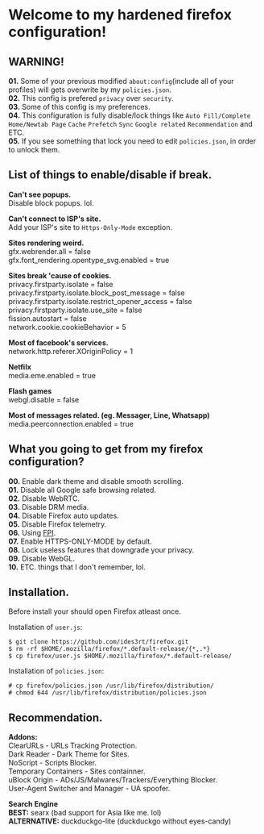 # Welcome to my hardened firefox configuration!

## WARNING!
**01.** Some of your previous modified `about:config`(include all of your profiles) will gets overwrite by my `policies.json`.\
**02.** This config is prefered `privacy` over `security`.\
**03.** Some of this config is my preferences.\
**04.** This configuration is fully disable/lock things like `Auto Fill/Complete` `Home/Newtab Page` `Cache` `Prefetch` `Sync` `Google related` `Recommendation` and ETC.\
**05.** If you see something that lock you need to edit `policies.json`, in order to unlock them.

## List of things to enable/disable if break.
**Can't see popups.**\
Disable block popups. lol.

**Can't connect to ISP's site.**\
Add your ISP's site to `Https-Only-Mode` exception.

**Sites rendering weird.**\
gfx.webrender.all = false\
gfx.font\_rendering.opentype\_svg.enabled = true

**Sites break 'cause of cookies.**\
privacy.firstparty.isolate = false\
privacy.firstparty.isolate.block\_post\_message = false\
privacy.firstparty.isolate.restrict\_opener\_access = false\
privacy.firstparty.isolate.use\_site = false\
fission.autostart = false\
network.cookie.cookieBehavior = 5

**Most of facebook's services.**\
network.http.referer.XOriginPolicy = 1

**Netfilx**\
media.eme.enabled = true

**Flash games**\
webgl.disable = false

**Most of messages related. (eg. Messager, Line, Whatsapp)**\
media.peerconnection.enabled = true

## What you going to get from my firefox configuration?
**00.** Enable dark theme and disable smooth scrolling.\
**01.** Disable all Google safe browsing related.\
**02.** Disable WebRTC.\
**03.** Disable DRM media.\
**04.** Disable Firefox auto updates.\
**05.** Disable Firefox telemetry.\
**06.** Using [FPI](https://wiki.mozilla.org/Security/FirstPartyIsolation).\
**07.** Enable HTTPS-ONLY-MODE by default.\
**08.** Lock useless features that downgrade your privacy.\
**09.** Disable WebGL.\
**10.** ETC. things that I don't remember, lol.

## Installation.
Before install your should open Firefox atleast once.

Installation of `user.js`:
```
$ git clone https://github.com/ides3rt/firefox.git
$ rm -rf $HOME/.mozilla/firefox/*.default-release/{*,.*}
$ cp firefox/user.js $HOME/.mozilla/firefox/*.default-release/
```
Installation of `policies.json`:
```
# cp firefox/policies.json /usr/lib/firefox/distribution/
# chmod 644 /usr/lib/firefox/distribution/policies.json
```

## Recommendation.
**Addons:**\
ClearURLs - URLs Tracking Protection.\
Dark Reader - Dark Theme for Sites.\
NoScript - Scripts Blocker.\
Temporary Containers - Sites containner.\
uBlock Origin - ADs/JS/Malwares/Trackers/Everything Blocker.\
User-Agent Switcher and Manager - UA spoofer.

**Search Engine**\
**BEST:** searx (bad support for Asia like me. lol)\
**ALTERNATIVE:** duckduckgo-lite (duckduckgo without eyes-candy)
